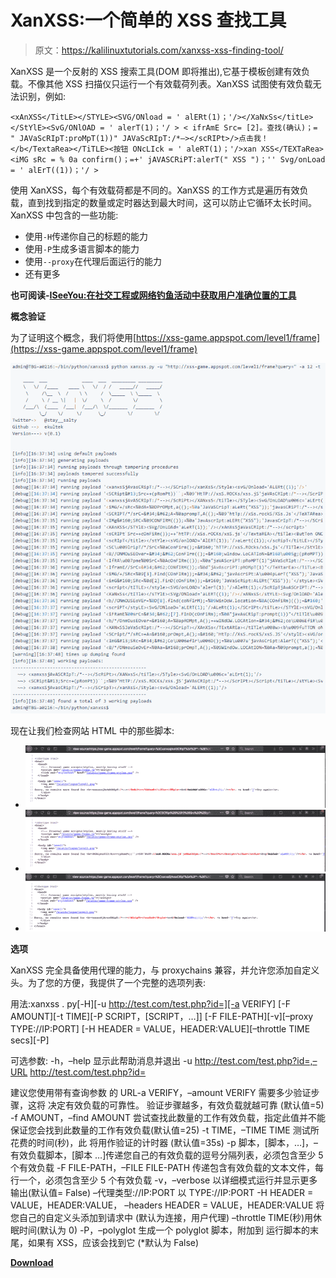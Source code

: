 # XanXSS:一个简单的 XSS 查找工具

> 原文：<https://kalilinuxtutorials.com/xanxss-xss-finding-tool/>

XanXSS 是一个反射的 XSS 搜索工具(DOM 即将推出),它基于模板创建有效负载。不像其他 XSS 扫描仪只运行一个有效载荷列表。XanXSS 试图使有效负载无法识别，例如:

```
<xAnXSS</TitLE></STYLE><SVG/ONload = ' alERt(1)；'/></XaNxSs</titLe></StYlE><SvG/ONlOAD = ' alerT(1)；'/ > < ifrAmE Src= [2]。查找(确认)；= " JAVaScRIpT:proMpT(1))" JAVaScRIpT:/*–></scRIPt>/>点击我！</b</TextaRea></TiTLE><按钮 ONcLIck = ' aleRT(1)；'/>xan XSS</TEXTaRea><iMG sRc = % 0a confirm()；=+' jAVASCRiPT:alerT(" XSS ")；'' Svg/onLoad = ' alErT((1))；'/ >
```

使用 XanXSS，每个有效载荷都是不同的。XanXSS 的工作方式是遍历有效负载，直到找到指定的数量或定时器达到最大时间，这可以防止它循环太长时间。XanXSS 中包含的一些功能:

*   使用`-H`传递你自己的标题的能力
*   使用`-P`生成多语言脚本的能力
*   使用`--proxy`在代理后面运行的能力
*   还有更多

**也可阅读-[ISeeYou:在社交工程或网络钓鱼活动中获取用户准确位置的工具](https://kalilinuxtutorials.com/iseeyou-exact-location/)**

**概念验证**

为了证明这个概念，我们将使用[https://xss-game.appspot.com/level1/frame](https://xss-game.appspot.com/level1/frame)

![](img/bd2b7159cd57f05d3287e9dc8bae8927.png)

现在让我们检查网站 HTML 中的那些脚本:

*   ![](img/164861b29e36c44312e845b7cf80ba34.png)
*   ![](img/87fc4f8833b03d0633d17bbce685aaa5.png)
*   ![](img/7430f4fc2777eb03f80af99346f50130.png)

**选项**

XanXSS 完全具备使用代理的能力，与 proxychains 兼容，并允许您添加自定义头。为了您的方便，我提供了一个完整的选项列表:

用法:xanxss . py[-H][-u http://test.com/test.php?id=][-a VERIFY]
[-F AMOUNT][-t TIME][-P SCRIPT，[SCRIPT，…]]
[-F FILE-PATH][-v][–proxy TYPE://IP:PORT]
[-H HEADER = VALUE，HEADER:VALUE][–throttle TIME secs][-P]

可选参数:
-h，–help 显示此帮助消息并退出
-u http://test.com/test.php?id=,–URL http://test.com/test.php?id=

建议您使用带有查询参数
的 URL-a VERIFY，–amount VERIFY
需要多少验证步骤，这将
决定有效负载的可靠性。
验证步骤越多，有效负载就越可靠
(默认值=5)
-f AMOUNT，–find AMOUNT 尝试查找此数量的工作有效负载，指定此值并不能保证您会找到此数量的工作有效负载(默认值=25)
-t TIME，–TIME TIME 测试所花费的时间(秒)，此
将用作验证的计时器
(默认值=35s)
-p 脚本，[脚本，…]，–有效负载脚本，[脚本 …]传递您自己的有效负载的逗号分隔列表，必须包含至少 5 个有效负载
-F FILE-PATH，–FILE FILE-PATH 传递包含有效负载的文本文件，每行一个，必须包含至少 5 个有效负载
-v，–verbose 以详细模式运行并显示更多输出(默认值= False)
–代理类型://IP:PORT
以 TYPE://IP:PORT
-H HEADER = VALUE，HEADER:VALUE， –headers HEADER = VALUE，HEADER:VALUE
将您自己的自定义头添加到请求中
(默认为连接，用户代理)
–throttle TIME(秒)用休眠时间(默认为 0)
-P，–polyglot 生成一个 polyglot 脚本，附加到
运行脚本的末尾，如果有 XSS，应该会找到它
(*默认为 False)

[**Download**](https://github.com/Ekultek/XanXSS)